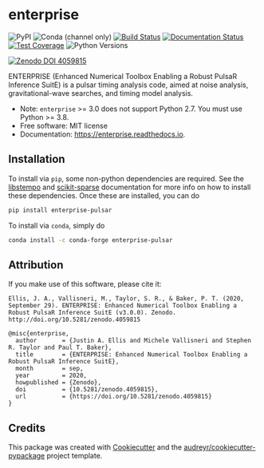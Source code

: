 # enterprise

![PyPI](https://img.shields.io/pypi/v/enterprise-pulsar)
![Conda (channel only)](https://img.shields.io/conda/vn/conda-forge/enterprise-pulsar)
[![Build Status](https://github.com/nanograv/enterprise/workflows/CI-Tests/badge.svg)](https://github.com/nanograv/enterprise/actions)
[![Documentation Status](https://readthedocs.org/projects/enterprise/badge/?version=latest)](https://enterprise.readthedocs.io/en/latest/?badge=latest)
[![Test Coverage](https://codecov.io/gh/nanograv/enterprise/branch/master/graph/badge.svg?token=YXSX3293VF)](https://codecov.io/gh/nanograv/enterprise)
![Python Versions](https://img.shields.io/badge/python-3.8%2C%203.9-blue.svg)

[![Zenodo DOI 4059815](https://zenodo.org/badge/DOI/10.5281/zenodo.4059815.svg)](https://doi.org/10.5281/zenodo.4059815)

ENTERPRISE (Enhanced Numerical Toolbox Enabling a Robust PulsaR
Inference SuitE) is a pulsar timing analysis code, aimed at noise
analysis, gravitational-wave searches, and timing model analysis.

-   Note: `enterprise` \>= 3.0 does not support Python 2.7. You must use
    Python \>= 3.8.
-   Free software: MIT license
-   Documentation: <https://enterprise.readthedocs.io>.

## Installation

To install via `pip`, some non-python dependencies are required. See the
[libstempo](https://github.com/vallis/libstempo#pip-install) and
[scikit-sparse](https://github.com/scikit-sparse/scikit-sparse#with-pip)
documentation for more info on how to install these dependencies. Once
these are installed, you can do

```bash
pip install enterprise-pulsar
```

To install via `conda`, simply do

```bash
conda install -c conda-forge enterprise-pulsar
```

## Attribution

If you make use of this software, please cite it:

    Ellis, J. A., Vallisneri, M., Taylor, S. R., & Baker, P. T. (2020, September 29). ENTERPRISE: Enhanced Numerical Toolbox Enabling a Robust PulsaR Inference SuitE (v3.0.0). Zenodo. http://doi.org/10.5281/zenodo.4059815

    @misc{enterprise,
      author       = {Justin A. Ellis and Michele Vallisneri and Stephen R. Taylor and Paul T. Baker},
      title        = {ENTERPRISE: Enhanced Numerical Toolbox Enabling a Robust PulsaR Inference SuitE},
      month        = sep,
      year         = 2020,
      howpublished = {Zenodo},
      doi          = {10.5281/zenodo.4059815},
      url          = {https://doi.org/10.5281/zenodo.4059815}
    }

## Credits

This package was created with
[Cookiecutter](https://github.com/audreyr/cookiecutter) and the
[audreyr/cookiecutter-pypackage](https://github.com/audreyr/cookiecutter-pypackage)
project template.
